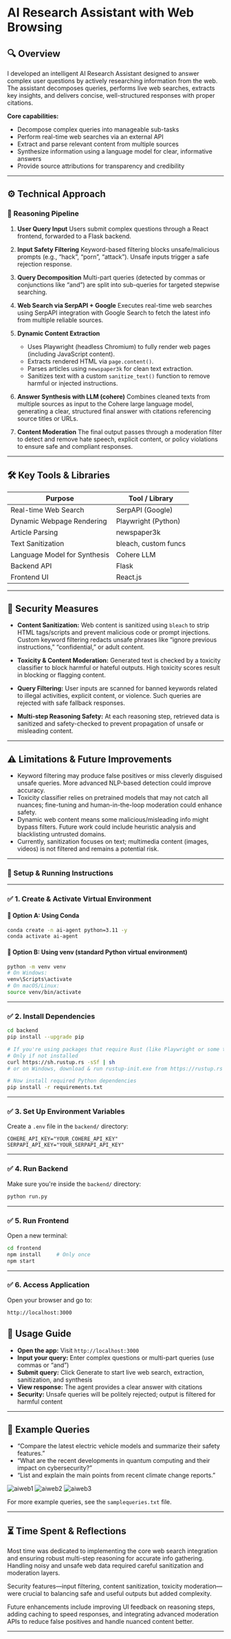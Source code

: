 # AI Research Assistant with Web Browsing

## 🔍 Overview

I developed an intelligent AI Research Assistant designed to answer complex user questions by actively researching information from the web. The assistant decomposes queries, performs live web searches, extracts key insights, and delivers concise, well-structured responses with proper citations.

**Core capabilities:**

* Decompose complex queries into manageable sub-tasks
* Perform real-time web searches via an external API
* Extract and parse relevant content from multiple sources
* Synthesize information using a language model for clear, informative answers
* Provide source attributions for transparency and credibility

---

## ⚙️ Technical Approach

### 🧠 Reasoning Pipeline

1. **User Query Input**
   Users submit complex questions through a React frontend, forwarded to a Flask backend.

2. **Input Safety Filtering**
   Keyword-based filtering blocks unsafe/malicious prompts (e.g., “hack”, “porn”, “attack”). Unsafe inputs trigger a safe rejection response.

3. **Query Decomposition**
   Multi-part queries (detected by commas or conjunctions like “and”) are split into sub-queries for targeted stepwise searching.

4. **Web Search via SerpAPI + Google**
   Executes real-time web searches using SerpAPI integration with Google Search to fetch the latest info from multiple reliable sources.

5. **Dynamic Content Extraction**

   * Uses Playwright (headless Chromium) to fully render web pages (including JavaScript content).
   * Extracts rendered HTML via `page.content()`.
   * Parses articles using `newspaper3k` for clean text extraction.
   * Sanitizes text with a custom `sanitize_text()` function to remove harmful or injected instructions.

6. **Answer Synthesis with LLM (cohere)**
   Combines cleaned texts from multiple sources as input to the Cohere large language model, generating a clear, structured final answer with citations referencing source titles or URLs.

7. **Content Moderation**
   The final output passes through a moderation filter to detect and remove hate speech, explicit content, or policy violations to ensure safe and compliant responses.

---

## 🛠️ Key Tools & Libraries

| Purpose                      | Tool / Library       |
| ---------------------------- | -------------------- |
| Real-time Web Search         | SerpAPI (Google)     |
| Dynamic Webpage Rendering    | Playwright (Python)  |
| Article Parsing              | newspaper3k          |
| Text Sanitization            | bleach, custom funcs |
| Language Model for Synthesis | Cohere LLM           |
| Backend API                  | Flask                |
| Frontend UI                  | React.js             |

---

## 🔐 Security Measures

* **Content Sanitization:**
  Web content is sanitized using `bleach` to strip HTML tags/scripts and prevent malicious code or prompt injections. Custom keyword filtering redacts unsafe phrases like “ignore previous instructions,” “confidential,” or adult content.

* **Toxicity & Content Moderation:**
  Generated text is checked by a toxicity classifier to block harmful or hateful outputs. High toxicity scores result in blocking or flagging content.

* **Query Filtering:**
  User inputs are scanned for banned keywords related to illegal activities, explicit content, or violence. Such queries are rejected with safe fallback responses.

* **Multi-step Reasoning Safety:**
  At each reasoning step, retrieved data is sanitized and safety-checked to prevent propagation of unsafe or misleading content.

---

## ⚠️ Limitations & Future Improvements

* Keyword filtering may produce false positives or miss cleverly disguised unsafe queries. More advanced NLP-based detection could improve accuracy.
* Toxicity classifier relies on pretrained models that may not catch all nuances; fine-tuning and human-in-the-loop moderation could enhance safety.
* Dynamic web content means some malicious/misleading info might bypass filters. Future work could include heuristic analysis and blacklisting untrusted domains.
* Currently, sanitization focuses on text; multimedia content (images, videos) is not filtered and remains a potential risk.

---


### 🚀 Setup & Running Instructions

---

### ✅ 1. Create & Activate Virtual Environment

#### 🔹 Option A: Using **Conda**

```bash
conda create -n ai-agent python=3.11 -y
conda activate ai-agent
```

#### 🔹 Option B: Using **venv (standard Python virtual environment)**

```bash
python -m venv venv
# On Windows:
venv\Scripts\activate
# On macOS/Linux:
source venv/bin/activate
```

---

### ✅ 2. Install Dependencies

```bash
cd backend
pip install --upgrade pip

# If you're using packages that require Rust (like Playwright or some tokenizers), install Rust first:
# Only if not installed
curl https://sh.rustup.rs -sSf | sh
# or on Windows, download & run rustup-init.exe from https://rustup.rs

# Now install required Python dependencies
pip install -r requirements.txt
```

---

### ✅ 3. Set Up Environment Variables

Create a `.env` file in the `backend/` directory:

```env
COHERE_API_KEY="YOUR_COHERE_API_KEY"
SERPAPI_API_KEY="YOUR_SERPAPI_API_KEY"
```

---

### ✅ 4. Run Backend

Make sure you're inside the `backend/` directory:

```bash
python run.py
```

---

### ✅ 5. Run Frontend

Open a new terminal:

```bash
cd frontend
npm install     # Only once
npm start
```

---

### ✅ 6. Access Application

Open your browser and go to:

```
http://localhost:3000
```

## 📖 Usage Guide

* **Open the app:** Visit `http://localhost:3000`
* **Input your query:** Enter complex questions or multi-part queries (use commas or “and”)
* **Submit query:** Click Generate to start live web search, extraction, sanitization, and synthesis
* **View response:** The agent provides a clear answer with citations
* **Security:** Unsafe queries will be politely rejected; output is filtered for harmful content

---

## 🔎 Example Queries

* “Compare the latest electric vehicle models and summarize their safety features.”
* “What are the recent developments in quantum computing and their impact on cybersecurity?”
* “List and explain the main points from recent climate change reports.”

![aiweb1](https://github.com/user-attachments/assets/6078a329-d49c-423f-bccb-7f56ca7109bb)
![aiweb2](https://github.com/user-attachments/assets/6321ded7-3005-4924-8547-75bf97b04957)
![aiweb3](https://github.com/user-attachments/assets/769a70b9-9e6e-48ee-9d89-735fa0fa1458)

For more example queries, see the `samplequeries.txt` file.

---




## ⏳ Time Spent & Reflections

Most time was dedicated to implementing the core web search integration and ensuring robust multi-step reasoning for accurate info gathering. Handling noisy and unsafe web data required careful sanitization and moderation layers.

Security features—input filtering, content sanitization, toxicity moderation—were crucial to balancing safe and useful outputs but added complexity.

Future enhancements include improving UI feedback on reasoning steps, adding caching to speed responses, and integrating advanced moderation APIs to reduce false positives and handle nuanced content better.

---

